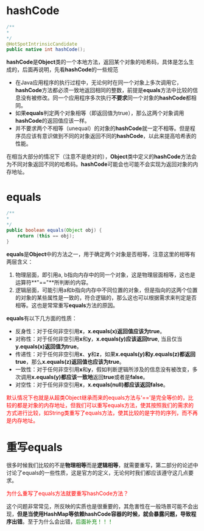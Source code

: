 # hashCode

```java
/**
* 
*/
@HotSpotIntrinsicCandidate    
public native int hashCode();
```

**hashCode**是**Object**类的一个本地方法，返回某个对象的哈希码，具体是怎么生成的，后面再说明，先看**hashCode**的一些规范

* 在Java应用程序的执行过程中，无论何时在同一个对象上多次调用它，**hashCode**方法都必须一致地返回相同的整数，前提是**equals**方法中比较的信息没有被修改。同一个应用程序多次执行**不要求**同一个对象的**hashCode**都相同。
* 如果**equals**判定两个对象相等（即返回值为true），那么这两个对象调用**hashCode**的返回值应该一样。
* 并不要求两个不相等（unequal）的对象的**hashCode**就一定不相等。但是程序员应该有意识做到不同的对象返回不同的**hashCode**，以此来提高哈希表的性能。

在相当大部分的情况下（注意不是绝对的），**Object**类中定义的**hashCode**方法会为不同对象返回不同的哈希码。**hashCode**可能会也可能不会实现为返回对象的内存地址。

# equals

```java
/**
* 
*/
public boolean equals(Object obj) {
    return (this == obj);
}
```

**equals**是**Object**中的方法之一，用于确定两个对象是否相等，注意这里的相等有两层含义：

1. 物理层面，即引用a, b指向内存中的同一个对象，这是物理层面相等，这也是运算符**"=="**所判断的内容。
2. 逻辑层面，可能引用a和b指向内存中不同位置的对象，但是指向的这两个位置的对象的某些属性是一致的，符合逻辑的，那么这也可以根据需求来判定是否相等。这也是常常重写**equals**方法的原因。

**equals**有以下几方面的性质：

* 反身性：对于任何非空引用**x**，**x.equals(x)**返回值应该为**true**。
* 对称性：对于任何非空引用**x**和**y**，**x.equals(y)**应该返回**true**, 当且仅当**y.equals(x)**返回值为**true**。
* 传递性：对于任何非空引用**x**、**y**和**z**，如果**x.equals(y)**和**y.equals(z)**都返回**true**，那么**x.equals(z)**返回值也应该为**true**。
* 一致性：对于任何非空引用**x**和**y**，假如判断逻辑所涉及的信息没有被改变，多次调用**x.equals(y)**都应该**一致地**返回**true**或者是**false**。
* 对空性：对于任何非空引用**x**，**x.equals(null)**都应该返回**false**。

<font color="red">默认情况下也就是从超类Object继承而来的equals方法与‘==’是完全等价的，比较的都是对象的内存地址，但我们可以重写equals方法，使其按照我们的需求的方式进行比较，如String类重写了equals方法，使其比较的是字符的序列，而不再是内存地址。</font>

# 重写equals

很多时候我们比较的不是**物理相等**而是**逻辑相等**，就需要重写，第二部分的论述中讨论了equals的一些性质，这是官方的定义，无论何时我们都应该遵守这几点要求。

<font color="red">为什么重写了equals方法就要重写hashCode方法？</font>

这个问题非常常见，所反映的实质也是很重要的，其危害性在一般场景可能不会出现，**但是当使用HashMap等依赖hashCode容器的时候，就会暴露问题，导致程序出错**。至于为什么会出错，<font color="green">后面补充！！！</font>









